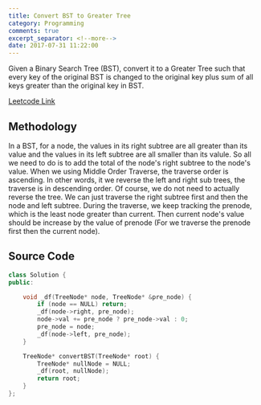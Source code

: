 ```yaml
---
title: Convert BST to Greater Tree
category: Programming
comments: true
excerpt_separator: <!--more-->
date: 2017-07-31 11:22:00
---
```

Given a Binary Search Tree (BST), convert it to a Greater Tree such that every key of the original BST is changed to the original key plus sum of all keys greater than the original key in BST.
<!--more-->

[Leetcode Link](https://leetcode.com/problems/convert-bst-to-greater-tree)

## Methodology
In a BST, for a node, the values in its right subtree are all greater than its value and the values in its left subtree are all smaller than its valule. So all we need to do is to add the total of the node's right subtree to the node's value. When we using Middle Order Traverse, the traverse order is ascending. In other words, it we reverse the left and right sub trees, the traverse is in descending order. Of course, we do not need to actually reverse the tree. We can just traverse the right subtree first and then the node and left subtree. During the traverse, we keep tracking the prenode, which is the least node greater than current. Then current node's value should be increase by the value of prenode (For we traverse the prenode first then the current node).

## Source Code
```C++
class Solution {
public:

    void _df(TreeNode* node, TreeNode* &pre_node) {
        if (node == NULL) return;
        _df(node->right, pre_node);
        node->val += pre_node ? pre_node->val : 0;
        pre_node = node;
        _df(node->left, pre_node);
    }

    TreeNode* convertBST(TreeNode* root) {
        TreeNode* nullNode = NULL;
        _df(root, nullNode);
        return root;
    }
};
```

